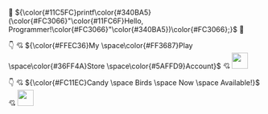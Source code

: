 :space_invader: ${\color{#11C5FC}printf\color{#340BA5}(\color{#FC3066}"\color{#11FC6F}Hello, Programmer!\color{#FC3066}"\color{#340BA5})\color{#FC3066};}$ :space_invader:

:point_down: :cupid: ${\color{#FFEC36}My \space\color{#FF3687}Play \space\color{#36FF4A}Store \space\color{#5AFFD9}Account}$ :cupid: 
[<img alt="" width="32" height="32" img src="https://i1.wp.com/9to5google.com/wp-content/uploads/sites/4/2022/07/current-google-play-icon.jpg" />](https://play.google.com/store/apps/dev?id=7530952113254800524)

:point_down: :cupid: ${\color{#FC11EC}Candy \space Birds \space Now \space Available!}$ :cupid:
[<img alt="" width="32" height="32" img src="https://play-lh.googleusercontent.com/4lTqUnHH1IG3y9g6MdgrVteqWK5U_MELyQdMeMS7fYMPD1t4dsldhsJ-Qp9XnB-31BVZ=w240-h480-rw" />](https://play.google.com/store/apps/details?id=com.UniversalGameStudios.CandyBirdsHalloweenSpecial) 
